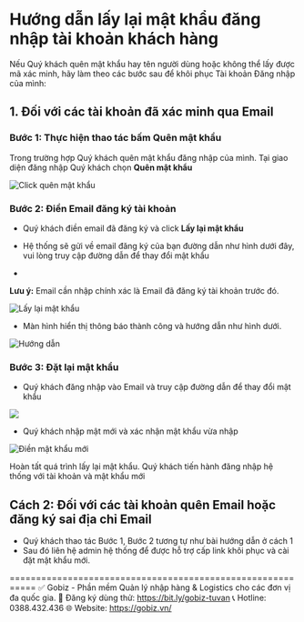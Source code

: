 #  Hướng dẫn lấy lại mật khẩu đăng nhập tài khoản khách hàng
Nếu Quý khách quên mật khẩu hay tên người dùng hoặc không thể lấy được mã xác minh, hãy làm theo các bước sau để khôi phục Tài khoản Đăng nhập của mình:

## 1. Đối với các tài khoản đã xác minh qua Email

### Bước 1: Thực hiện thao tác bấm Quên mật khẩu
Trong trường hợp Quý khách quên mật khẩu đăng nhập của mình. Tại giao diện đăng nhập Quý khách chọn **Quên mật khẩu**

![Click quên mật khẩu](https://github.com/gobizvn/gobiz-docs/assets/135328227/df473b07-9f22-4261-b0ac-4bb004c11a6d)

### Bước 2: Điền Email đăng ký tài khoản
- Quý khách điền email đã đăng ký và click **Lấy lại mật khẩu**

- Hệ thống sẽ gửi về email đăng ký của bạn đường dẫn như hình dưới đây, vui lòng truy cập đường dẫn để thay đổi mật khẩu
- 
**Lưu ý:** Email cần nhập chính xác là Email đã đăng ký tài khoản trước đó. 

![Lấy lại mật khẩu](https://github.com/gobizvn/gobiz-docs/assets/135328227/6366ca31-c14b-43bd-8543-d4c0be1cd78f)

- Màn hình hiển thị thông báo thành công và hướng dẫn như hình dưới. 

![Hướng dẫn](https://github.com/gobizvn/gobiz-docs/assets/135328227/a0a752d4-6967-4f11-8aea-401c53f66163)

### Bước 3: Đặt lại mật khẩu
- Quý khách đăng nhập vào Email và truy cập đường dẫn để thay đổi mật khẩu

![](https://github.com/gobizvn/gobiz-docs/assets/135328227/0ec38fd9-76ea-4bea-94a3-9059feef24c3)

- Quý khách nhập mật mới và xác nhận mật khẩu vừa nhập

![Điền mật khẩu mới](https://github.com/gobizvn/gobiz-docs/assets/135328227/6e041458-0685-46b0-a397-a5fed2d15d68)

Hoàn tất quá trình lấy lại mật khẩu. Quý khách tiến hành đăng nhập hệ thống với tài khoản và mật khẩu mới

## Cách 2: Đối với các tài khoản quên Email hoặc đăng ký sai địa chỉ Email

- Quý khách thao tác Bước 1, Bước 2 tương tự như bài hướng dẫn ở cách 1
- Sau đó liên hệ admin hệ thống để được hỗ trợ cấp link khôi phục và cài đặt mật khẩu mới.
  

===========================================================
✅ Gobiz - Phần mềm Quản lý nhập hàng & Logistics cho các đơn vị đa quốc gia.
📌 Đăng ký dùng thử: https://bit.ly/gobiz-tuvan
📞 Hotline: 0388.432.436
🌐 Website: https://gobiz.vn/

